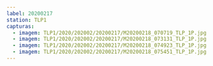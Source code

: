 ```yaml
---
label: 20200217
station: TLP1
capturas:
  - imagem: TLP1/2020/202002/20200217/M20200218_070719_TLP_1P.jpg
  - imagem: TLP1/2020/202002/20200217/M20200218_073131_TLP_1P.jpg
  - imagem: TLP1/2020/202002/20200217/M20200218_074923_TLP_1P.jpg
  - imagem: TLP1/2020/202002/20200217/M20200218_075451_TLP_1P.jpg
---
```

